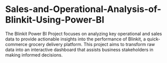 # Sales-and-Operational-Analysis-of-Blinkit-Using-Power-BI
The Blinkit Power BI Project focuses on analyzing key operational and sales data to provide actionable insights into the performance of Blinkit, a quick-commerce grocery delivery platform. This project aims to transform raw data into an interactive dashboard that assists business stakeholders in making informed decisions.
